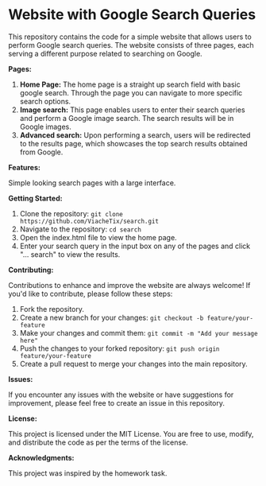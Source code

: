 # Website with Google Search Queries

This repository contains the code for a simple website that allows users to perform Google search queries. The website consists of three pages, each serving a different purpose related to searching on Google.

**Pages:**

1. **Home Page:** The home page is a straight up search field with basic google search. Through the page you can navigate to more specific search options.
2. **Image search:** This page enables users to enter their search queries and perform a Google image search. The search results will be in Google images.
3. **Advanced search:** Upon performing a search, users will be redirected to the results page, which showcases the top search results obtained from Google.

**Features:**

Simple looking search pages with a large interface.

**Getting Started:**

1. Clone the repository: `git clone https://github.com/ViacheTix/search.git`
2. Navigate to the repository: `cd search`
3. Open the index.html file to view the home page.
4. Enter your search query in the input box on any of the pages and click "… search" to view the results.

**Contributing:**

Contributions to enhance and improve the website are always welcome! If you'd like to contribute, please follow these steps:

1. Fork the repository.
2. Create a new branch for your changes: `git checkout -b feature/your-feature`
3. Make your changes and commit them: `git commit -m "Add your message here"`
4. Push the changes to your forked repository: `git push origin feature/your-feature`
5. Create a pull request to merge your changes into the main repository.

**Issues:**

If you encounter any issues with the website or have suggestions for improvement, please feel free to create an issue in this repository.

**License:**

This project is licensed under the MIT License. You are free to use, modify, and distribute the code as per the terms of the license.

**Acknowledgments:**

This project was inspired by the homework task.
